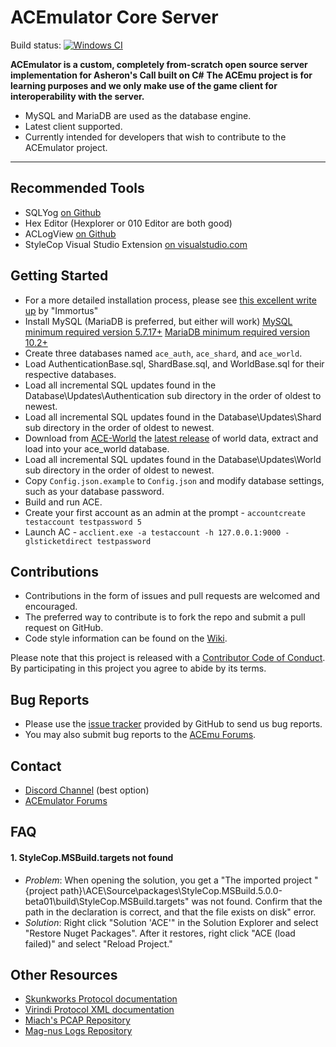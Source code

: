 # ACEmulator Core Server

Build status: [![Windows CI](https://ci.appveyor.com/api/projects/status/qyueypl7cb9xq5am/branch/master?svg=true)](https://ci.appveyor.com/project/ACEmulator/ace/branch/master)

**ACEmulator is a custom, completely from-scratch open source server implementation for Asheron's Call built on C#**
**The ACEmu project is for learning purposes and we only make use of the game client for interoperability with the server.**
 * MySQL and MariaDB are used as the database engine.
 * Latest client supported.
 * Currently intended for developers that wish to contribute to the ACEmulator project.

***
## Recommended Tools
* SQLYog [on Github](https://github.com/webyog/sqlyog-community/wiki/Downloads)
* Hex Editor (Hexplorer or 010 Editor are both good)
* ACLogView [on Github](https://github.com/ACEmulator/aclogview)
* StyleCop Visual Studio Extension [on visualstudio.com](https://marketplace.visualstudio.com/items?itemName=ChrisDahlberg.StyleCop)

## Getting Started

* For a more detailed installation process, please see [this excellent write up](https://shinobyte.gitbooks.io/shinobyte-knowledge-repository/content/acemu/acemu-server-installation.html) by "Immortus"
* Install MySQL (MariaDB is preferred, but either will work)
  [MySQL minimum required version 5.7.17+](https://dev.mysql.com/downloads/windows/installer/5.7.html)
  [MariaDB minimum required version 10.2+](https://mariadb.org/download/)
* Create three databases named `ace_auth`, `ace_shard`, and `ace_world`.
* Load AuthenticationBase.sql, ShardBase.sql, and WorldBase.sql for their respective databases. 
* Load all incremental SQL updates found in the Database\Updates\Authentication sub directory in the order of oldest to newest.
* Load all incremental SQL updates found in the Database\Updates\Shard sub directory in the order of oldest to newest.
* Download from [ACE-World](https://github.com/ACEmulator/ACE-World) the [latest release](https://github.com/ACEmulator/ACE-World/releases/latest) of world data, extract and load into your ace_world database.
* Load all incremental SQL updates found in the Database\Updates\World sub directory in the order of oldest to newest.
* Copy `Config.json.example` to `Config.json` and modify database settings, such as your database password.
* Build and run ACE.
* Create your first account as an admin at the prompt - `accountcreate testaccount testpassword 5`
* Launch AC - `acclient.exe -a testaccount -h 127.0.0.1:9000 -glsticketdirect testpassword`

## Contributions

* Contributions in the form of issues and pull requests are welcomed and encouraged.
* The preferred way to contribute is to fork the repo and submit a pull request on GitHub.
* Code style information can be found on the [Wiki](https://github.com/ACEmulator/ACE/wiki/Code-Style).

Please note that this project is released with a [Contributor Code of Conduct](https://github.com/ACEmulator/ACE/blob/master/CODE_OF_CONDUCT.md). By participating in this project you agree to abide by its terms.

## Bug Reports

* Please use the [issue tracker](https://github.com/ACEmulator/ACE/issues) provided by GitHub to send us bug reports.
* You may also submit bug reports to the [ACEmu Forums](http://acemulator.org/forums).

## Contact

- [Discord Channel](https://discord.gg/mVtGhSv) (best option)
- [ACEmulator Forums](http://acemulator.org/forums)

## FAQ

#### 1. StyleCop.MSBuild.targets not found
* _Problem_: When opening the solution, you get a "The imported project "{project path}\ACE\Source\packages\StyleCop.MSBuild.5.0.0-beta01\build\StyleCop.MSBuild.targets" was not found. Confirm that the path in the <Import> declaration is correct, and that the file exists on disk" error.
* _Solution_: Right click "Solution 'ACE'" in the Solution Explorer and select "Restore Nuget Packages".  After it restores, right click "ACE (load failed)" and select "Reload Project."

## Other Resources
* [Skunkworks Protocol documentation](http://skunkworks.sourceforge.net/protocol/Protocol.php)
* [Virindi Protocol XML documentation](http://www.virindi.net/junk/messages_annotated_final.xml)
* [Miach's PCAP Repository](http://aka-steve.com/AC/AC-Files/AC1%20PCAPS/All%20PCAPS/)
* [Mag-nus Logs Repository](http://aka-steve.com/AC/AC-Files/AC1%20PCAPS/All%20Mag-nus%20Logs/)
